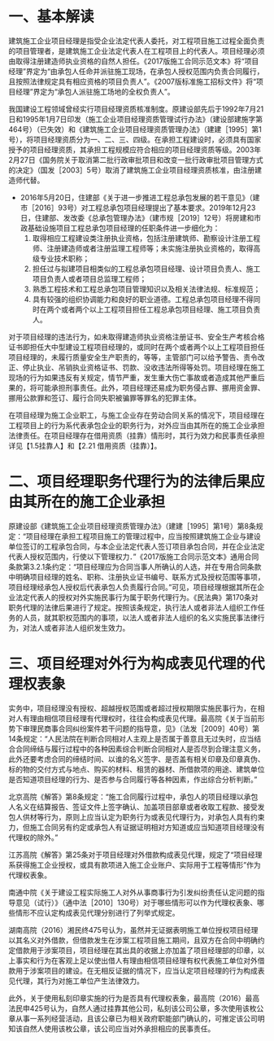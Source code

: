 # 一、基本解读
建筑施工企业项目经理是指受企业法定代表人委托，对工程项目施工过程全面负责的项目管理者，是建筑施工企业法定代表人在工程项目上的代表人。项目经理必须由取得注册建造师执业资格的自然人担任。《2017版施工合同示范文本》将“项目经理”界定为“由承包人任命并派驻施工现场，在承包人授权范围内负责合同履行，且按照法律规定具有相应资格的项目负责人”。《2007版标准施工招标文件》将“项目经理”界定为“承包人派驻施工场地的全权负责人”。

我国建设工程领域曾经实行项目经理资质核准制度。原建设部先后于1992年7月21日和1995年1月7日印发（施工企业项目经理资质管理试行办法》（建设部建施字第464号）（已失效）和《建筑施工企业项目经理资质管理办法》（建建［1995］第1号），将项目经理资质分为一、二、三、四级。在承担工程建设时，必须具有国家授予的项目经理资质，其承担工程规模应符合相应的项目经理资质等级。2003年2月27日《国务院关于取消第二批行政审批项目和改变一批行政审批项目管理方式的决定》（国发［2003］5号）取消了建筑施工企业项目经理资质核准，由注册建造师代替。

- 2016年5月20日，住建部《关于进一步推进工程总承包发展的若干意见》（建市［2016］93号）对工程总承包项目经理提出了基本要求。2019年12月23日，住建部、发改委《总承包管理办法》（建市规［2019］12号）将房建和市政基础设施项目工程总承包项目经理的任职条件进一步细化为：
	1. 取得相应工程建设类注册执业资格，包括注册建筑师、勘察设计注册工程师、注册建造师或者注册监理工程师等；未实施注册执业资格的，取得高级专业技术职称；
	2. 担任过与拟建项目相类似的工程总承包项目经理、设计项目负责人、施工项目负责人或者项目总监理工程师；
	3. 熟悉工程技术和工程总承包项目管理知识以及相关法律法规、标准规范；
	4. 具有较强的组织协调能力和良好的职业道德。工程总承包项目经理不得同时在两个或者两个以上工程项目担任工程总承包项目经理、施工项目负责人。

对于项目经理的违法行为，如未取得建造师执业资格注册证书、安全生产考核合格证书即担任大中型建设工程项目经理的，或同时在两个或者两个以上工程项目担任项目经理的，未履行质量安全生产职责的，等等，主管部门可以给予警告、责令改正、停止执业、吊销执业资格证书、罚款、没收违法所得等处罚。项目经理在施工现场的行为如果违反有关规定，情节严重，发生重大伤亡事故或者造成其他严重后果的，将可能承担刑事责任。此外，项目经理还易成为职务侵占罪、挪用资金罪、挪用公款罪和签订、履行合同失职被骗罪等罪名的犯罪主体。

在项目经理为施工企业职工，与施工企业存在劳动合同关系的情况下，项目经理在工程项目上的行为系代表承包企业的职务行为，对外应当由其所在的施工企业承担法律责任。在项目经理存在借用资质（挂靠）情形时，其行为效力和民事责任承担详见【1.5挂靠人】和【2.21 借用资质（挂靠）】。
# 二、项目经理职务代理行为的法律后果应由其所在的施工企业承担
原建设部《建筑施工企业项目经理资质管理办法》（建建［1995］第1号）第8条规定：“项目经理在承担工程项目施工的管理过程中，应当按照建筑施工企业与建设单位签订的工程承包合同，与本企业法定代表人签订项目承包合同，并在企业法定代表人授权范围内，行使以下管理权力．”《2017版施工合同示范文本》通用合同条款第3.2.1条约定：“项目经理应为合同当事人所确认的人选，并在专用合同条款中明确项目经理的姓名、职称、注册执业证书编号、联系方式及授权范围等事项，项目经理经承包人授权后代表承包人负责履行合同。”可见，项目经理根据其所在企业法定代表人的授权对外实施民事行为属于职务代理行为。《民法典》第170条对职务代理的法律后果进行了规定。按照该条规定，执行法人或者非法人组织工作任务的人员，就其职权范围内的事项，以法人或者非法人组织的名义实施民事法律行为，对法人或者非法人组织发生效力。
# 三、项目经理对外行为构成表见代理的代理权表象
实务中，项目经理没有授权、超越授权范围或者超过授权期限实施民事行为，在相对人有理由相信项目经理有代理权时，往往会构成表见代理。最高院《关于当前形势下审理民商事合同纠纷案件若干问题的指导意，见》（法发［2009］40号）第14条规定：“人民法院在判断合同相对人主观上是否属于善意且无过失时，应当结合合同缔结与履行过程中的各种因素综合判断合同相对人是否尽到合理注意义务，此外还要考虑合同的缔结时间、以谁的名义签字、是否盖有相关印章及印章真伪、标的物的交付方式与地点、购买的材料、租赁的器材、所借款项的用途、建筑单位是否知道项目经理的行为、是否参与合同履行等各种因素，作出综合分析判断。”

北京高院《解答》第8条规定：“施工合同履行过程中，承包人的项目经理以承包人名义在结算报告、签证文件上签字确认、加盖项目部章或者收取工程款、接受发包人供材等行为，原则上应当认定为职务行为或表见代理行为，对承包人具有约束力，但施工合同另有约定或承包人有证据证明相对方知道或应当知道项目经理没有代理权的除外。”

江苏高院《解答》第25条对于项目经理对外借款构成表见代理，规定了“项目经理系获得施工企业授权，或具有款项进入施工企业账户、实际用于工程等情形”作为代理权表象。

南通中院《关于建设工程实际施工人对外从事商事行为引发纠纷责任认定问题的指导意见（试行）》（通中法［2010］130号）对于哪些情形可以作为代理权表象、哪些情形不应认定构成表见代理分别进行了列举式规定。

湖南高院（2016）湘民终475号认为，虽然并无证据表明施工单位授权项目经理以其名义对外借款，但借款发生在涉案工程项目施工期间，且双方在合同中明确约定借款用于涉案项目，项目经理在其出具的收据上亦加盖了项目经理部的印章，以上事实和行为在客观上足以使出借人有理由相信项目经理有权代表施工单位对外借款用于涉案项目的建设。在无相反证据的情况下，应当认定项目经理的行为构成表见代理，其行为对施工单位产生法律效力。

此外，关于使用私刻印章实施的行为是否具有代理权表象，最高院（2016）最高法民申425号认为，自然人通过挂靠其他公司，私刻该公司公章，多次使用该枚公章从事一系列经营活动，且该公章已为相关政府职能部门确认的，可推定该公司明知该自然人使用该枚公章，该公司应当对外承担相应的民事责任。